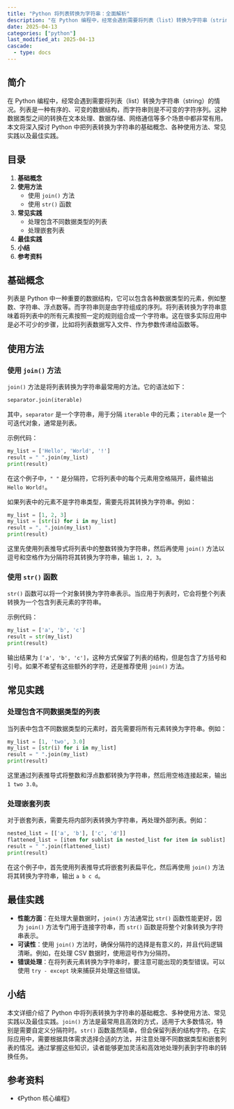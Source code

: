 ```yaml
---
title: "Python 将列表转换为字符串：全面解析"
description: "在 Python 编程中，经常会遇到需要将列表（list）转换为字符串（string）的情况。列表是一种有序的、可变的数据结构，而字符串则是不可变的字符序列。这种数据类型之间的转换在文本处理、数据存储、网络通信等多个场景中都非常有用。本文将深入探讨 Python 中把列表转换为字符串的基础概念、各种使用方法、常见实践以及最佳实践。"
date: 2025-04-13
categories: ["python"]
last_modified_at: 2025-04-13
cascade:
  - type: docs
---
```



## 简介
在 Python 编程中，经常会遇到需要将列表（list）转换为字符串（string）的情况。列表是一种有序的、可变的数据结构，而字符串则是不可变的字符序列。这种数据类型之间的转换在文本处理、数据存储、网络通信等多个场景中都非常有用。本文将深入探讨 Python 中把列表转换为字符串的基础概念、各种使用方法、常见实践以及最佳实践。

<!-- more -->
## 目录
1. **基础概念**
2. **使用方法**
    - 使用 `join()` 方法
    - 使用 `str()` 函数
3. **常见实践**
    - 处理包含不同数据类型的列表
    - 处理嵌套列表
4. **最佳实践**
5. **小结**
6. **参考资料**

## 基础概念
列表是 Python 中一种重要的数据结构，它可以包含各种数据类型的元素，例如整数、字符串、浮点数等。而字符串则是由字符组成的序列。将列表转换为字符串意味着将列表中的所有元素按照一定的规则组合成一个字符串。这在很多实际应用中是必不可少的步骤，比如将列表数据写入文件、作为参数传递给函数等。

## 使用方法

### 使用 `join()` 方法
`join()` 方法是将列表转换为字符串最常用的方法。它的语法如下：
```python
separator.join(iterable)
```
其中，`separator` 是一个字符串，用于分隔 `iterable` 中的元素；`iterable` 是一个可迭代对象，通常是列表。

示例代码：
```python
my_list = ['Hello', 'World', '!']
result = " ".join(my_list)
print(result)  
```
在这个例子中，`" "` 是分隔符，它将列表中的每个元素用空格隔开，最终输出 `Hello World!`。

如果列表中的元素不是字符串类型，需要先将其转换为字符串。例如：
```python
my_list = [1, 2, 3]
my_list = [str(i) for i in my_list]
result = ", ".join(my_list)
print(result)  
```
这里先使用列表推导式将列表中的整数转换为字符串，然后再使用 `join()` 方法以逗号和空格作为分隔符将其转换为字符串，输出 `1, 2, 3`。

### 使用 `str()` 函数
`str()` 函数可以将一个对象转换为字符串表示。当应用于列表时，它会将整个列表转换为一个包含列表元素的字符串。

示例代码：
```python
my_list = ['a', 'b', 'c']
result = str(my_list)
print(result)  
```
输出结果为 `['a', 'b', 'c']`，这种方式保留了列表的结构，但是包含了方括号和引号。如果不希望有这些额外的字符，还是推荐使用 `join()` 方法。

## 常见实践

### 处理包含不同数据类型的列表
当列表中包含不同数据类型的元素时，首先需要将所有元素转换为字符串。例如：
```python
my_list = [1, 'two', 3.0]
my_list = [str(i) for i in my_list]
result = " ".join(my_list)
print(result)  
```
这里通过列表推导式将整数和浮点数都转换为字符串，然后用空格连接起来，输出 `1 two 3.0`。

### 处理嵌套列表
对于嵌套列表，需要先将内部列表转换为字符串，再处理外部列表。例如：
```python
nested_list = [['a', 'b'], ['c', 'd']]
flattened_list = [item for sublist in nested_list for item in sublist]
result = " ".join(flattened_list)
print(result)  
```
在这个例子中，首先使用列表推导式将嵌套列表扁平化，然后再使用 `join()` 方法将其转换为字符串，输出 `a b c d`。

## 最佳实践
- **性能方面**：在处理大量数据时，`join()` 方法通常比 `str()` 函数性能更好，因为 `join()` 方法专门用于连接字符串，而 `str()` 函数是将整个对象转换为字符串表示。
- **可读性**：使用 `join()` 方法时，确保分隔符的选择是有意义的，并且代码逻辑清晰。例如，在处理 CSV 数据时，使用逗号作为分隔符。
- **错误处理**：在将列表元素转换为字符串时，要注意可能出现的类型错误。可以使用 `try - except` 块来捕获并处理这些错误。

## 小结
本文详细介绍了 Python 中将列表转换为字符串的基础概念、多种使用方法、常见实践以及最佳实践。`join()` 方法是最常用且高效的方式，适用于大多数情况，特别是需要自定义分隔符时。`str()` 函数虽然简单，但会保留列表的结构字符。在实际应用中，需要根据具体需求选择合适的方法，并注意处理不同数据类型和嵌套列表的情况。通过掌握这些知识，读者能够更加灵活和高效地处理列表到字符串的转换任务。

## 参考资料
- 《Python 核心编程》